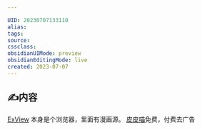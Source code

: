 ```yaml
---

UID: 20230707133110 
alias: 
tags: 
source: 
cssclass: 
obsidianUIMode: preview
obsidianEditingMode: live
created: 2023-07-07
---
```


## ✍内容


[ExView](https://vip.lanzoui.com/b743927) 本身是个浏览器，里面有漫画源。
[皮皮喵](https://vip.lanzoux.com/b932237)免费，付费去广告





